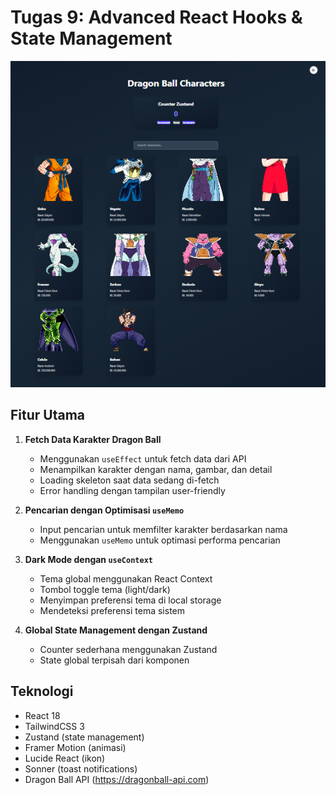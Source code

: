 # Tugas 9: Advanced React Hooks & State Management

![image](/src/docs/images/skrinsut.png "image")
## Fitur Utama

1. **Fetch Data Karakter Dragon Ball**
   - Menggunakan `useEffect` untuk fetch data dari API
   - Menampilkan karakter dengan nama, gambar, dan detail
   - Loading skeleton saat data sedang di-fetch
   - Error handling dengan tampilan user-friendly

2. **Pencarian dengan Optimisasi `useMemo`**
   - Input pencarian untuk memfilter karakter berdasarkan nama
   - Menggunakan `useMemo` untuk optimasi performa pencarian

3. **Dark Mode dengan `useContext`**
   - Tema global menggunakan React Context
   - Tombol toggle tema (light/dark)
   - Menyimpan preferensi tema di local storage
   - Mendeteksi preferensi tema sistem

4. **Global State Management dengan Zustand**
   - Counter sederhana menggunakan Zustand
   - State global terpisah dari komponen

## Teknologi

- React 18
- TailwindCSS 3
- Zustand (state management)
- Framer Motion (animasi)
- Lucide React (ikon)
- Sonner (toast notifications)
- Dragon Ball API (https://dragonball-api.com)